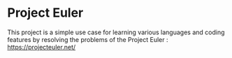 # Project Euler

This project is a simple use case for learning various languages and coding features by resolving the problems of the Project Euler : https://projecteuler.net/
